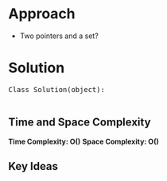 # **Approach**
- Two pointers and a set?

# **Solution**
<pre>
Class Solution(object):

</pre>

## **Time and Space Complexity**
**Time Complexity: O()**
**Space Complexity: O()**

## **Key Ideas**
